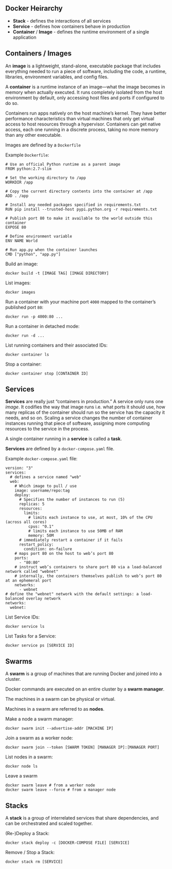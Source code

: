 ## Docker Heirarchy

* **Stack** - defines the interactions of all services
* **Service** - defines how containers behave in production
* **Container** / **Image** - defines the runtime environment of a single application

## Containers / Images

An **image** is a lightweight, stand-alone, executable package that includes
everything needed to run a piece of software, including the code, a runtime,
libraries, environment variables, and config files.

A **container** is a runtime instance of an image—what the image becomes in
memory when actually executed. It runs completely isolated from the host
environment by default, only accessing host files and ports if configured to do
so.

Containers run apps natively on the host machine’s kernel. They have better
performance characteristics than virtual machines that only get virtual access
to host resources through a hypervisor. Containers can get native access, each
one running in a discrete process, taking no more memory than any other executable.

Images are defined by a `Dockerfile`

Example `Dockerfile`:
```
# Use an official Python runtime as a parent image
FROM python:2.7-slim

# Set the working directory to /app
WORKDIR /app

# Copy the current directory contents into the container at /app
ADD . /app

# Install any needed packages specified in requirements.txt
RUN pip install --trusted-host pypi.python.org -r requirements.txt

# Publish port 80 to make it available to the world outside this container
EXPOSE 80

# Define environment variable
ENV NAME World

# Run app.py when the container launches
CMD ["python", "app.py"]
```

Build an image:
```
docker build -t [IMAGE TAG] [IMAGE DIRECTORY]
```

List images:
```
docker images
```

Run a container with your machine port `4000` mapped to the container’s published port `80`:
```
docker run -p 4000:80 ...
```

Run a container in detached mode:
```
docker run -d ...
```

List running containers and their associated IDs:
```
docker container ls
```

Stop a container:
```
docker container stop [CONTAINER ID]
```

## Services
**Services** are really just “containers in production.” A service only runs one
_image_. It codifies the way that image runs i.e. what ports it should use, how
many replicas of the container should run so the service has the capacity it
needs, and so on. Scaling a service changes the number of container instances
running that piece of software, assigning more computing resources to the service
in the process.

A single container running in a **service** is called a **task**.

**Services** are defined by a `docker-compose.yaml` file.

Example `docker-compose.yaml` file:
```
version: "3"
services:
  # defines a service named "web"
  web:
    # Which image to pull / use
    image: username/repo:tag
    deploy:
	  # Specifies the number of instances to run (5)
      replicas: 5
      resources:
        limits:
          # limits each instance to use, at most, 10% of the CPU (across all cores)
          cpus: "0.1"
          # limits each instance to use 50MB of RAM
          memory: 50M
      # immediately restart a container if it fails
      restart_policy:
        condition: on-failure
    # maps port 80 on the host to web’s port 80
    ports:
      - "80:80"
    # instruct web’s containers to share port 80 via a load-balanced network called "webnet"
    # internally, the containers themselves publish to web’s port 80 at an ephemeral port
    networks:
      - webnet
# define the "webnet" network with the default settings: a load-balanced overlay network
networks:
  webnet:
```

List Service IDs:
```
docker service ls
```

List Tasks for a Service:
```
docker service ps [SERVICE ID]
```

## Swarms
A **swarm** is a group of machines that are running Docker and joined into a cluster.

Docker commands are executed on an entire cluster by a **swarm manager**.

The machines in a swarm can be physical or virtual.

Machines in a swarm are referred to as **nodes**.

Make a node a swarm manager:
```
docker swarm init --advertise-addr [MACHINE IP]
```

Join a swarm as a worker node:
```
docker swarm join --token [SWARM TOKEN] [MANAGER IP]:[MANAGER PORT]
```

List nodes in a swarm:
```
docker node ls
```

Leave a swarm
```
docker swarm leave # from a worker node
docker swarm leave --force # from a manager node
```

## Stacks

A **stack** is a group of interrelated services that share dependencies, and can
be orchestrated and scaled together.

(Re-)Deploy a Stack:
```
docker stack deploy -c [DOCKER-COMPOSE FILE] [SERVICE]
```

Remove / Stop a Stack:
```
docker stack rm [SERVICE]
```
